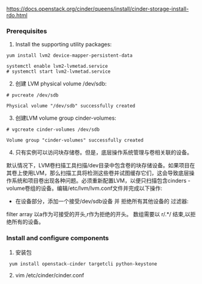 https://docs.openstack.org/cinder/queens/install/cinder-storage-install-rdo.html

### Prerequisites

1. Install the supporting utility packages:
```
yum install lvm2 device-mapper-persistent-data
```

```
systemctl enable lvm2-lvmetad.service
# systemctl start lvm2-lvmetad.service

```

2. 创建 LVM physical volume /dev/sdb:
```
# pvcreate /dev/sdb

Physical volume "/dev/sdb" successfully created
```
3.  创建LVM volume group cinder-volumes:

```
# vgcreate cinder-volumes /dev/sdb

Volume group "cinder-volumes" successfully created
```

4. 只有实例可以访问块存储卷。但是，底层操作系统管理与卷相关联的设备。

默认情况下，LVM卷扫描工具扫描/dev目录中包含卷的块存储设备。如果项目在其卷上使用LVM，那么扫描工具将检测这些卷并试图缓存它们，这会导致底层操作系统和项目卷出现各种问题。必须重新配置LVM，以便只扫描包含cinders -volume卷组的设备。编辑/etc/lvm/lvm.conf文件并完成以下操作:

* 在设备部分，添加一个接受/dev/sdb设备 并 拒绝所有其他设备的 过滤器:


filter array 以a作为可接受的开头,r作为拒绝的开头。 数组需要以  r/.\*/ 结束,以拒绝所有的设备。

### Install and configure components
 1. 安装包

 ```
  yum install openstack-cinder targetcli python-keystone
 ```

 2. vim /etc/cinder/cinder.conf 
